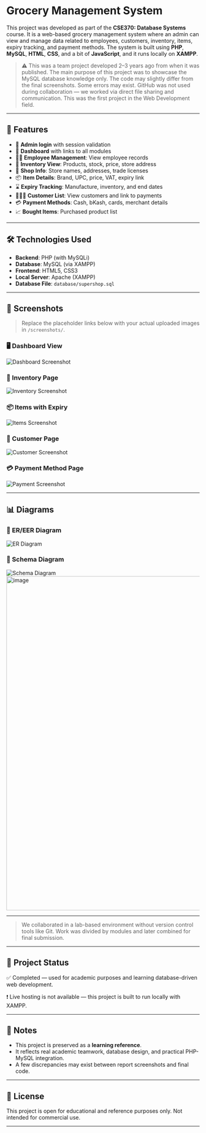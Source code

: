 # Grocery Management System

This project was developed as part of the **CSE370: Database Systems** course. It is a web-based grocery management system where an admin can view and manage data related to employees, customers, inventory, items, expiry tracking, and payment methods. The system is built using **PHP**, **MySQL**, **HTML**, **CSS**, and a bit of **JavaScript**, and it runs locally on **XAMPP**.

> ⚠️ This was a team project developed 2–3 years ago from when it was published. The main purpose of this project was to showcase the MySQL database knowledge only. The code may slightly differ from the final screenshots. Some errors may exist. GitHub was not used during collaboration — we worked via direct file sharing and communication. This was the first project in the Web Development field.

---

## 🧩 Features

- 🔐 **Admin login** with session validation
- 🧭 **Dashboard** with links to all modules
- 👨‍💼 **Employee Management**: View employee records
- 🛒 **Inventory View**: Products, stock, price, store address
- 🏪 **Shop Info**: Store names, addresses, trade licenses
- 📦 **Item Details**: Brand, UPC, price, VAT, expiry link
- ⌛ **Expiry Tracking**: Manufacture, inventory, and end dates
- 🧑‍🤝‍🧑 **Customer List**: View customers and link to payments
- 💳 **Payment Methods**: Cash, bKash, cards, merchant details
- 📈 **Bought Items**: Purchased product list

---

## 🛠️ Technologies Used

- **Backend**: PHP (with MySQLi)
- **Database**: MySQL (via XAMPP)
- **Frontend**: HTML5, CSS3
- **Local Server**: Apache (XAMPP)
- **Database File**: `database/supershop.sql`

---

## 📸 Screenshots

> Replace the placeholder links below with your actual uploaded images in `/screenshots/`.

### 🖥️ Dashboard View  
![Dashboard Screenshot](screenshots/dashboard.png)

### 🛒 Inventory Page  
![Inventory Screenshot](screenshots/inventory.png)

### 📦 Items with Expiry  
![Items Screenshot](screenshots/items.png)

### 👤 Customer Page  
![Customer Screenshot](screenshots/customer.png)

### 💳 Payment Method Page  
![Payment Screenshot](screenshots/payment.png)

---

## 📊 Diagrams

### 📘 ER/EER Diagram  
![ER Diagram](diagrams/erd.png)


### 📗 Schema Diagram  
![Schema Diagram](diagrams/schema.png)
<img width="861" height="872" alt="image" src="https://github.com/user-attachments/assets/1acfa684-e851-468c-ad8e-0fefdfd56a38" />


---

> We collaborated in a lab-based environment without version control tools like Git. Work was divided by modules and later combined for final submission.

---

## 📌 Project Status

✅ Completed — used for academic purposes and learning database-driven web development.

❗ Live hosting is not available — this project is built to run locally with XAMPP.

---

## 📝 Notes

- This project is preserved as a **learning reference**.
- It reflects real academic teamwork, database design, and practical PHP-MySQL integration.
- A few discrepancies may exist between report screenshots and final code.

---

## 📄 License

This project is open for educational and reference purposes only. Not intended for commercial use.

---
